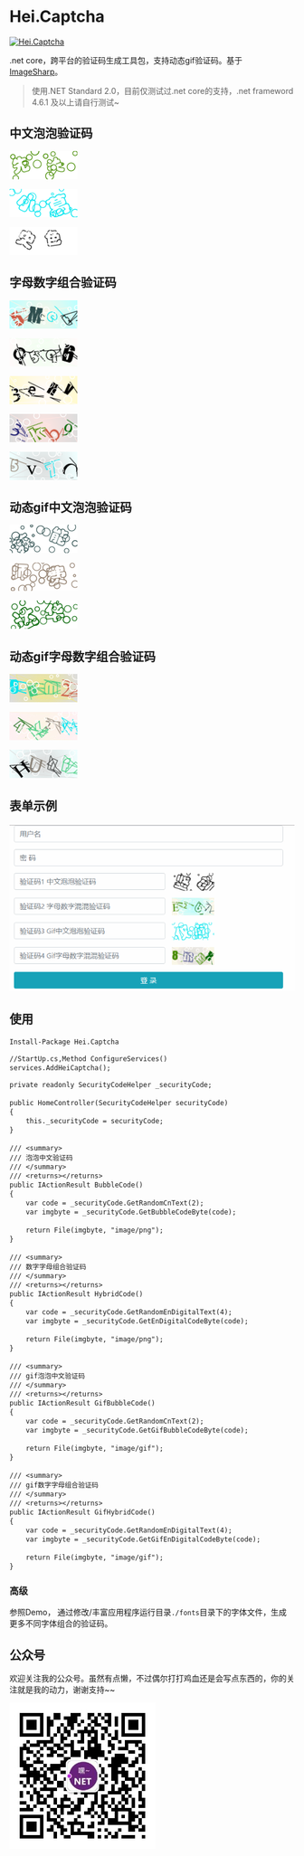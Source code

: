 



# Hei.Captcha

[![Hei.Captcha](https://img.shields.io/badge/nuget-v0.2.0-blue)](https://www.nuget.org/packages/Hei.Captcha/)

.net core，跨平台的验证码生成工具包，支持动态gif验证码。基于[ImageSharp](https://github.com/SixLabors/ImageSharp)。



> 使用.NET Standard 2.0，目前仅测试过.net core的支持，.net frameword 4.6.1 及以上请自行测试~



## 中文泡泡验证码



![img](images/BubbleCode.png)

![1564563919705](images/1564563919705.png)

![1564563740706](images/1564563740706.png)





## 字母数字组合验证码

![img](images/HybridCode.png)

![1564563801717](images/1564563801717.png)

![1564563816361](images/1564563816361.png)

![1564563853298](images/1564563853298.png)

![1564563877047](images/1564563877047.png)

## 动态gif中文泡泡验证码

![](images/bubble1.gif)

![](images/bubble2.gif)

![](images/bubble3.gif)

## 动态gif字母数字组合验证码

![](images/engif1.gif)

![](images/engif2.gif)

![](images/engif3.gif)

## 表单示例

![1565146764062](images/form.gif)



## 使用

```
Install-Package Hei.Captcha
```



```
//StartUp.cs,Method ConfigureServices()
services.AddHeiCaptcha();
```



```
private readonly SecurityCodeHelper _securityCode;

public HomeController(SecurityCodeHelper securityCode)
{
	this._securityCode = securityCode;
}

/// <summary>
/// 泡泡中文验证码 
/// </summary>
/// <returns></returns>
public IActionResult BubbleCode()
{
    var code = _securityCode.GetRandomCnText(2);
    var imgbyte = _securityCode.GetBubbleCodeByte(code);

    return File(imgbyte, "image/png");
}

/// <summary>
/// 数字字母组合验证码
/// </summary>
/// <returns></returns>
public IActionResult HybridCode()
{
    var code = _securityCode.GetRandomEnDigitalText(4);
    var imgbyte = _securityCode.GetEnDigitalCodeByte(code);

    return File(imgbyte, "image/png");
}

/// <summary>
/// gif泡泡中文验证码 
/// </summary>
/// <returns></returns>
public IActionResult GifBubbleCode()
{
    var code = _securityCode.GetRandomCnText(2);
    var imgbyte = _securityCode.GetGifBubbleCodeByte(code);

    return File(imgbyte, "image/gif");
}

/// <summary>
/// gif数字字母组合验证码
/// </summary>
/// <returns></returns>
public IActionResult GifHybridCode()
{
    var code = _securityCode.GetRandomEnDigitalText(4);
    var imgbyte = _securityCode.GetGifEnDigitalCodeByte(code);

    return File(imgbyte, "image/gif");
}
```

### 高级

参照Demo， 通过修改/丰富应用程序运行目录`./fonts`目录下的字体文件，生成更多不同字体组合的验证码。



## 公众号

欢迎关注我的公众号。虽然有点懒，不过偶尔打打鸡血还是会写点东西的，你的关注就是我的动力，谢谢支持~~

![1565148379847](images/1565148379847.png)

